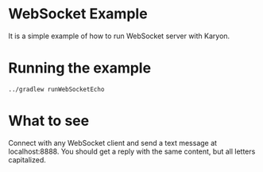 WebSocket Example
======

It is a simple example of how to run WebSocket server with Karyon.

Running the example
===================

`../gradlew runWebSocketEcho`

What to see
===========

Connect with any WebSocket client and send a text message at localhost:8888.
You should get a reply with the same content, but all letters capitalized.